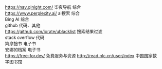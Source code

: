 https://nav.qinight.com/ 柒夜导航 综合  
https://www.perplexity.ai/ ai搜索 综合  
Bing AI 综合  
github 代码、其他  
https://github.com/iorate/ublacklist 搜索结果过滤  
stack overflow 代码  
鸠摩搜书 电子书  
安娜的档案 电子书  
https://free-for.dev/  免费服务与资源
http://read.nlc.cn/user/index  中国国家数字图书馆
